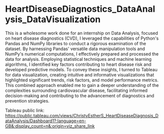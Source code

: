 # HeartDiseaseDiagnostics_DataAnalysis_DataVisualization
This is a wholesome work done for an internship on Data Analysis, focused on heart disease diagnostics (CVD), I leveraged the capabilities of Python's Pandas and NumPy libraries to conduct a rigorous examination of the dataset. By harnessing Pandas' versatile data manipulation tools and NumPy's numerical computations, I effectively prepared and processed the data for analysis. Employing statistical techniques and machine learning algorithms, I identified key factors contributing to heart disease risk and developed predictive models. To convey these insights, I turned to Tableau for data visualization, creating intuitive and informative visualizations that highlighted significant trends, risk factors, and model performance metrics. This combined approach enabled me to gain a deeper understanding of the complexities surrounding cardiovascular disease, facilitating informed decision-making and contributing to the advancement of diagnostics and prevention strategies.

Tableau public link:
https://public.tableau.com/views/ChristyEstherS_HeartDiseaseDiagnosis_DataAnalysis/Dashboard1?:language=en-GB&:display_count=n&:origin=viz_share_link

